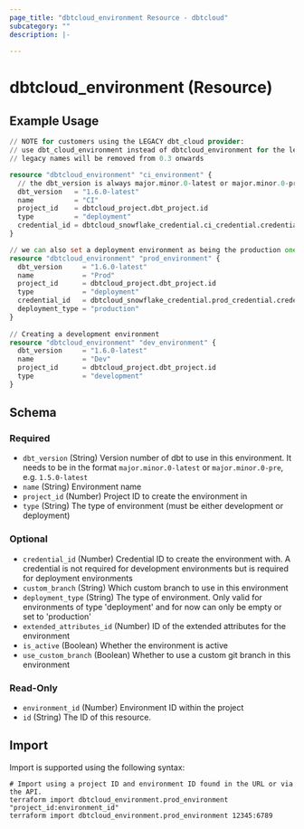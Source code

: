 ```yaml
---
page_title: "dbtcloud_environment Resource - dbtcloud"
subcategory: ""
description: |-
  
---
```


# dbtcloud_environment (Resource)




## Example Usage

```terraform
// NOTE for customers using the LEGACY dbt_cloud provider:
// use dbt_cloud_environment instead of dbtcloud_environment for the legacy resource names
// legacy names will be removed from 0.3 onwards

resource "dbtcloud_environment" "ci_environment" {
  // the dbt_version is always major.minor.0-latest or major.minor.0-pre
  dbt_version   = "1.6.0-latest"
  name          = "CI"
  project_id    = dbtcloud_project.dbt_project.id
  type          = "deployment"
  credential_id = dbtcloud_snowflake_credential.ci_credential.credential_id
}

// we can also set a deployment environment as being the production one
resource "dbtcloud_environment" "prod_environment" {
  dbt_version     = "1.6.0-latest"
  name            = "Prod"
  project_id      = dbtcloud_project.dbt_project.id
  type            = "deployment"
  credential_id   = dbtcloud_snowflake_credential.prod_credential.credential_id
  deployment_type = "production"
}
  
// Creating a development environment
resource "dbtcloud_environment" "dev_environment" {
  dbt_version     = "1.6.0-latest"
  name            = "Dev"
  project_id      = dbtcloud_project.dbt_project.id
  type            = "development"
}
```

<!-- schema generated by tfplugindocs -->
## Schema

### Required

- `dbt_version` (String) Version number of dbt to use in this environment. It needs to be in the format `major.minor.0-latest` or `major.minor.0-pre`, e.g. `1.5.0-latest`
- `name` (String) Environment name
- `project_id` (Number) Project ID to create the environment in
- `type` (String) The type of environment (must be either development or deployment)

### Optional

- `credential_id` (Number) Credential ID to create the environment with. A credential is not required for development environments but is required for deployment environments
- `custom_branch` (String) Which custom branch to use in this environment
- `deployment_type` (String) The type of environment. Only valid for environments of type 'deployment' and for now can only be empty or set to 'production'
- `extended_attributes_id` (Number) ID of the extended attributes for the environment
- `is_active` (Boolean) Whether the environment is active
- `use_custom_branch` (Boolean) Whether to use a custom git branch in this environment

### Read-Only

- `environment_id` (Number) Environment ID within the project
- `id` (String) The ID of this resource.

## Import

Import is supported using the following syntax:

```shell
# Import using a project ID and environment ID found in the URL or via the API.
terraform import dbtcloud_environment.prod_environment "project_id:environment_id"
terraform import dbtcloud_environment.prod_environment 12345:6789
```
